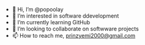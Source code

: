 - 👋 Hi, I’m @popoolay
- 👀 I’m interested in software ddevelopment
- 🌱 I’m currently learning GitHub
- 💞️ I’m looking to collaborate on softwware projects
- 📫 How to reach me, prinzyemi2000@gmail.com

<!---
popoolay/popoolay is a ✨ special ✨ repository because its `README.md` (this file) appears on your GitHub profile.
You can click the Preview link to take a look at your changes.
--->
